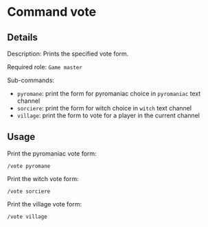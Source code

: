 # Command vote

## Details

<!-- --8<-- [start:details] -->
Description: Prints the specified vote form.

Required role: `Game master`

Sub-commands:

* `pyromane`: print the form for pyromaniac choice in `pyromaniac` text channel
* `sorciere`: print the form for witch choice in `witch` text channel
* `village`: print the form to vote for a player in the current channel
<!-- --8<-- [end:details] -->

## Usage

<!-- --8<-- [start:usage] -->
Print the pyromaniac vote form:

```text
/vote pyromane
```

Print the witch vote form:

```text
/vote sorciere
```

Print the village vote form:

```text
/vote village
```
<!-- --8<-- [end:usage] -->
